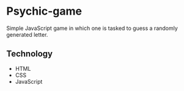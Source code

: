 # Psychic-game

Simple JavaScript game in which one is tasked to guess a randomly generated letter.

## Technology 

* HTML
* CSS
* JavaScript
